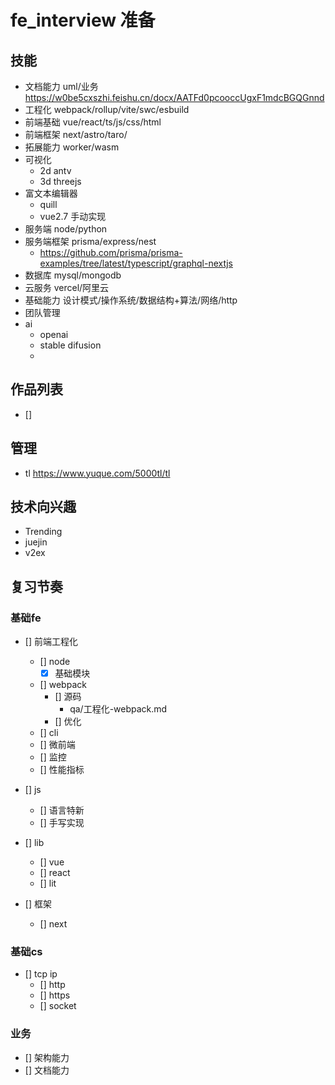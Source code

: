 # fe_interview 准备

## 技能
- 文档能力 uml/业务
  https://w0be5cxszhi.feishu.cn/docx/AATFd0pcooccUgxF1mdcBGQGnnd
- 工程化 webpack/rollup/vite/swc/esbuild
- 前端基础 vue/react/ts/js/css/html
- 前端框架 next/astro/taro/
- 拓展能力 worker/wasm
- 可视化
  - 2d antv 
  - 3d threejs
- 富文本编辑器
  - quill 
  - vue2.7 手动实现
- 服务端  node/python
- 服务端框架 prisma/express/nest
  - https://github.com/prisma/prisma-examples/tree/latest/typescript/graphql-nextjs
- 数据库 mysql/mongodb
- 云服务  vercel/阿里云
- 基础能力 设计模式/操作系统/数据结构+算法/网络/http
- 团队管理
- ai 
  - openai 
  - stable difusion
  - 


## 作品列表
- []

## 管理
- tl  https://www.yuque.com/5000tl/tl

## 技术向兴趣
- Trending
- juejin
- v2ex


## 复习节奏
### 基础fe
- [] 前端工程化   
  - [] node
    - [x]  基础模块
  - [] webpack 
    - [] 源码
      - qa/工程化-webpack.md
    - [] 优化
  - [] cli
  - [] 微前端
  - [] 监控
  - [] 性能指标

- [] js 
  - []  语言特新
  - [] 手写实现
- [] lib
  - [] vue
  - [] react
  - [] lit
- [] 框架
  - [] next
### 基础cs
- [] tcp ip
  - [] http
  - [] https
  - [] socket
###


### 业务
  - [] 架构能力 
  - [] 文档能力
